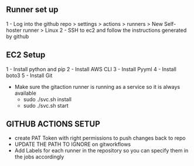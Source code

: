 ## Runner set up
1 - Log into the github repo > settings > actions > runners > New Self-hoster runner > Linux
2 - SSH to ec2 and follow the instructions generated by github 

## EC2 Setup
1 - Install python and pip
2 - Install AWS CLI
3 - Install Pyyml
4 - Install boto3
5 - Install Git

- Make sure the gitaction runner is running as a service so it is always available
  -  sudo ./svc.sh install
  -  sudo ./svc.sh start

## GITHUB ACTIONS SETUP
- create PAT Token with right permissions to push changes back to repo
- UPDATE THE PATH TO IGNORE on gitworkflows
- Add Labels for each runner in the repository so you can specify them in the jobs accordingly
